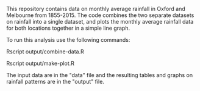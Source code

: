 This repository contains data on monthly average rainfall in Oxford and Melbourne from 1855-2015. The code combines the two separate datasets on rainfall into a single dataset, and plots the monthly average rainfall data for both locations together in a simple line graph.

To run this analysis use the following commands:

Rscript output/combine-data.R

Rscript output/make-plot.R
  
The input data are in the "data" file and the resulting tables and graphs on rainfall patterns are in the "output" file. 

